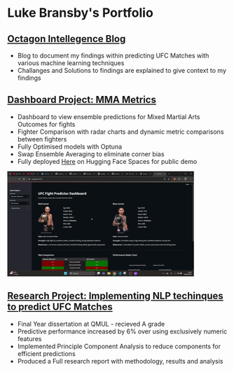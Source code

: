 # Luke Bransby's Portfolio

## [Octagon Intellegence Blog](https://lukebransby.notion.site/Octagon-Intelligence-Luke-Bransby-2405543b79f3800fa662c4d93d3f98e7?source=copy_link)
* Blog to document my findings within predicting UFC Matches with various machine learning techniques
* Challanges and Solutions to findings are explained to give context to my findings

## [Dashboard Project: MMA Metrics](https://github.com/lbransby1/MMAMetrics)
* Dashboard to view ensemble predictions for Mixed Martial Arts Outcomes for fights
* Fighter Comparison with radar charts and dynamic metric comparisons between fighters
* Fully Optimised models with Optuna
* Swap Ensemble Averaging to eliminate corner bias
* Fully deployed [Here](https://huggingface.co/spaces/lukebransby/MMAMetrics) on Hugging Face Spaces for public demo

![me](https://github.com/lbransby1/lbransby1/blob/main/MMA%20Metrics%20Gif.gif)

## [Research Project: Implementing NLP techinques to predict UFC Matches](https://github.com/lbransby1/Final-Year-Project)
* Final Year dissertation at QMUL - recieved A grade
* Predictive performance increased by 6% over using exclusively numeric features
* Implemented Principle Component Analysis to reduce components for efficient predictions
* Produced a Full research report with methodology, results and analysis


<!--
**lbransby1/lbransby1** is a ✨ _special_ ✨ repository because its `README.md` (this file) appears on your GitHub profile.

Here are some ideas to get you started:

- 🔭 I’m currently working on ...
- 🌱 I’m currently learning ...
- 👯 I’m looking to collaborate on ...
- 🤔 I’m looking for help with ...
- 💬 Ask me about ...
- 📫 How to reach me: ...
- 😄 Pronouns: ...
- ⚡ Fun fact: ...
-->
